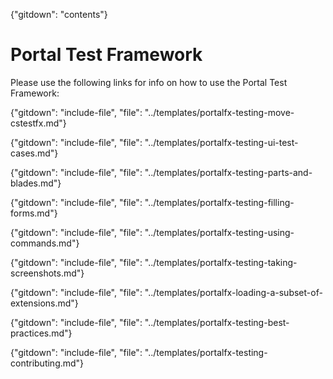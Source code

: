 {"gitdown": "contents"}

#  Portal Test Framework

Please use the following links for info on how to use the Portal Test Framework:

{"gitdown": "include-file", "file": "../templates/portalfx-testing-move-cstestfx.md"}

{"gitdown": "include-file", "file": "../templates/portalfx-testing-ui-test-cases.md"}

{"gitdown": "include-file", "file": "../templates/portalfx-testing-parts-and-blades.md"}

{"gitdown": "include-file", "file": "../templates/portalfx-testing-filling-forms.md"}

{"gitdown": "include-file", "file": "../templates/portalfx-testing-using-commands.md"}

{"gitdown": "include-file", "file": "../templates/portalfx-testing-taking-screenshots.md"}

{"gitdown": "include-file", "file": "../templates/portalfx-loading-a-subset-of-extensions.md"}

{"gitdown": "include-file", "file": "../templates/portalfx-testing-best-practices.md"}

{"gitdown": "include-file", "file": "../templates/portalfx-testing-contributing.md"}
